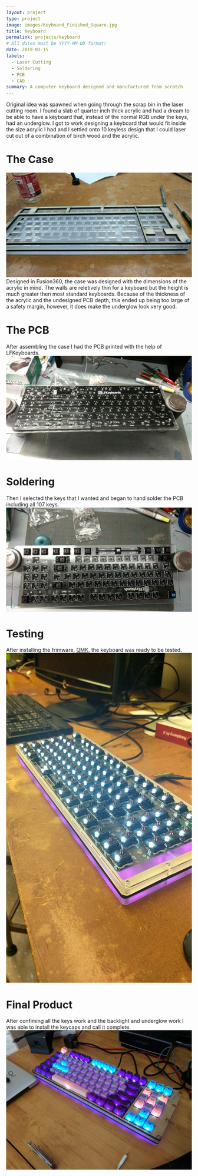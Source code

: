 ```yaml
---
layout: project
type: project
image: images/Keyboard_Finished_Square.jpg
title: Keyboard
permalink: projects/keyboard
# All dates must be YYYY-MM-DD format!
date: 2019-03-15
labels:
  - Laser Cutting
  - Soldering
  - PCB
  - CAD
summary: A computer keyboard designed and manufactured from scratch.
---
```

Original idea was spawned when going through the scrap bin in the laser cutting room. I found a slab of quarter inch thick acrylic and had a dream to be able to have a keyboard that, instead of the normal RGB under the keys, had an underglow. I got to work designing a keyboard that would fit inside the size acrylic I had and I settled onto 10 keyless design that I could laser cut out of a combination of birch wood and the acrylic.

# The Case
<img class="ui Large left centered rounded image" src="../images/Keyboard_CaseAsembled.jpg">\
Designed in Fusion360, the case was designed with the dimensions of the acrylic in mind. The walls are reletively thin for a keyboard but the height is much greater then most standard keyboards. Because of the thickness of the acrylic and the undesigned PCB depth, this ended up being too large of a safety margin, however, it does make the underglow look very good. 

# The PCB
After assembling the case I had the PCB printed with the help of LFKeyboards.
<img class="ui Large	 left centered rounded image" src="../images/Keyboard_PCBUnassembled.jpg">

# Soldering
Then I selected the keys that I wanted and began to hand solder the PCB including all 107 keys.
<img class="ui Large	 left centered rounded image" src="../images/Keyboard_PCBDuringAssembly.jpg">

# Testing
After installing the frimware, [QMK](https://qmk.fm/), the keyboard was ready to be tested. 
<img class="ui medium left centered rounded image" src="../images/Keyboard_AfterAssemblyNoKeycaps.jpg">

# Final Product
After confiming all the keys work and the backlight and underglow work I was able to install the keycaps and call it complete. 
<img class="ui massive left centered rounded image" src="../images/Keyboard_Finished.jpg">

